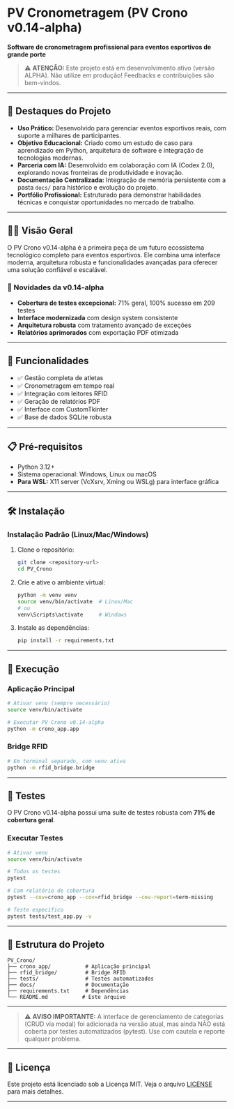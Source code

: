 # PV Cronometragem (PV Crono v0.14-alpha)

**Software de cronometragem profissional para eventos esportivos de grande porte**

> ⚠️ **ATENÇÃO:** Este projeto está em desenvolvimento ativo (versão ALPHA). Não utilize em produção! Feedbacks e contribuições são bem-vindos.

---

## 🌟 Destaques do Projeto

- **Uso Prático:** Desenvolvido para gerenciar eventos esportivos reais, com suporte a milhares de participantes.
- **Objetivo Educacional:** Criado como um estudo de caso para aprendizado em Python, arquitetura de software e integração de tecnologias modernas.
- **Parceria com IA:** Desenvolvido em colaboração com IA (Codex 2.0), explorando novas fronteiras de produtividade e inovação.
- **Documentação Centralizada:** Integração de memória persistente com a pasta `docs/` para histórico e evolução do projeto.
- **Portfólio Profissional:** Estruturado para demonstrar habilidades técnicas e conquistar oportunidades no mercado de trabalho.

---

## 🏃‍♂️ Visão Geral

O PV Crono v0.14-alpha é a primeira peça de um futuro ecossistema tecnológico completo para eventos esportivos. Ele combina uma interface moderna, arquitetura robusta e funcionalidades avançadas para oferecer uma solução confiável e escalável.

### 🎉 Novidades da v0.14-alpha
- **Cobertura de testes excepcional:** 71% geral, 100% sucesso em 209 testes
- **Interface modernizada** com design system consistente
- **Arquitetura robusta** com tratamento avançado de exceções
- **Relatórios aprimorados** com exportação PDF otimizada

---

## 🚀 Funcionalidades

- ✅ Gestão completa de atletas
- ✅ Cronometragem em tempo real
- ✅ Integração com leitores RFID
- ✅ Geração de relatórios PDF
- ✅ Interface com CustomTkinter
- ✅ Base de dados SQLite robusta

---

## 📋 Pré-requisitos

- Python 3.12+
- Sistema operacional: Windows, Linux ou macOS
- **Para WSL:** X11 server (VcXsrv, Xming ou WSLg) para interface gráfica

---

## 🛠️ Instalação

### Instalação Padrão (Linux/Mac/Windows)

1. Clone o repositório:
   ```bash
   git clone <repository-url>
   cd PV_Crono
   ```

2. Crie e ative o ambiente virtual:
   ```bash
   python -m venv venv
   source venv/bin/activate  # Linux/Mac
   # ou
   venv\Scripts\activate     # Windows
   ```

3. Instale as dependências:
   ```bash
   pip install -r requirements.txt
   ```

---

## 🎯 Execução

### Aplicação Principal
```bash
# Ativar venv (sempre necessário)
source venv/bin/activate

# Executar PV Crono v0.14-alpha
python -m crono_app.app
```

### Bridge RFID
```bash
# Em terminal separado, com venv ativa
python -m rfid_bridge.bridge
```

---

## 🧪 Testes

O PV Crono v0.14-alpha possui uma suíte de testes robusta com **71% de cobertura geral**.

### Executar Testes
```bash
# Ativar venv
source venv/bin/activate

# Todos os testes
pytest

# Com relatório de cobertura
pytest --cov=crono_app --cov=rfid_bridge --cov-report=term-missing

# Teste específico
pytest tests/test_app.py -v
```

---

## 📁 Estrutura do Projeto

```
PV_Crono/
├── crono_app/           # Aplicação principal
├── rfid_bridge/         # Bridge RFID
├── tests/               # Testes automatizados
├── docs/                # Documentação
├── requirements.txt     # Dependências
└── README.md           # Este arquivo
```

---

> ⚠️ **AVISO IMPORTANTE:**
> A interface de gerenciamento de categorias (CRUD via modal) foi adicionada na versão atual, mas ainda NÃO está coberta por testes automatizados (pytest). Use com cautela e reporte qualquer problema.

---

## 📄 Licença

Este projeto está licenciado sob a Licença MIT. Veja o arquivo [LICENSE](./LICENSE) para mais detalhes.

---

